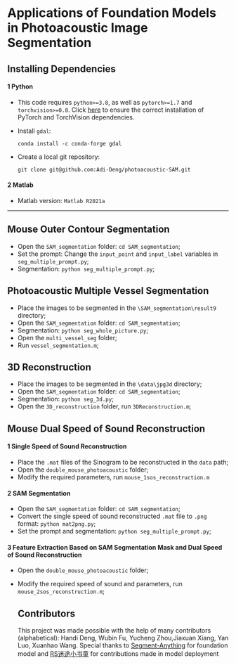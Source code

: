 # Applications of Foundation Models in Photoacoustic Image Segmentation

## Installing Dependencies

#### 1 Python

* This code requires `python>=3.8`, as well as `pytorch>=1.7` and `torchvision>=0.8`. Click [here](https://pytorch.org/get-started/locally/) to ensure the correct installation of PyTorch and TorchVision dependencies.
* Install `gdal`:
  
  ```
  conda install -c conda-forge gdal
  ```
* Create a local git repository:
  
  ```
  git clone git@github.com:Adi-Deng/photoacoustic-SAM.git
  ```

#### 2 Matlab

* Matlab version: `Matlab R2021a`

---

## Mouse Outer Contour Segmentation

* Open the `SAM_segmentation` folder: `cd SAM_segmentation`;
* Set the prompt: Change the `input_point` and `input_label` variables in `seg_multiple_prompt.py`;
* Segmentation: `python seg_multiple_prompt.py`;

## Photoacoustic Multiple Vessel Segmentation

* Place the images to be segmented in the `\SAM_segmentation\result9` directory;
* Open the `SAM_segmentation` folder: `cd SAM_segmentation`;
* Segmentation: `python seg_whole_picture.py`;
* Open the `multi_vessel_seg` folder;
* Run `vessel_segmentation.m`;

## 3D Reconstruction

* Place the images to be segmented in the `\data\jpg3d` directory;
* Open the `SAM_segmentation` folder: `cd SAM_segmentation`;
* Segmentation: `python seg_3d.py`;
* Open the `3D_reconstruction` folder, run `3DReconstruction.m`;

## Mouse Dual Speed of Sound Reconstruction

#### 1 Single Speed of Sound Reconstruction

* Place the `.mat` files of the Sinogram to be reconstructed in the `data` path;
* Open the `double_mouse_photoacoustic` folder;
* Modify the required parameters, run `mouse_1sos_reconstruction.m`

#### 2 SAM Segmentation

* Open the `SAM_segmentation` folder: `cd SAM_segmentation`;
* Convert the single speed of sound reconstructed `.mat` file to `.png` format: `python mat2png.py`;
* Set the prompt and segmentation: `python seg_multiple_prompt.py`;

#### 3 Feature Extraction Based on SAM Segmentation Mask and Dual Speed of Sound Reconstruction

* Open the `double_mouse_photoacoustic` folder;
* Modify the required speed of sound and parameters, run `mouse_2sos_reconstruction.m`;
  
  ## Contributors
  
  This project was made possible with the help of many contributors (alphabetical):
  Handi Deng, Wubin Fu, Yucheng Zhou,Jiaxuan Xiang, Yan Luo, Xuanhao Wang.
  Special thanks to [Segment-Anything](https://segment-anything.com/) for foundation model and [RS迷途小书童](https://blog.csdn.net/m0_56729804) for contributions made in model deployment

